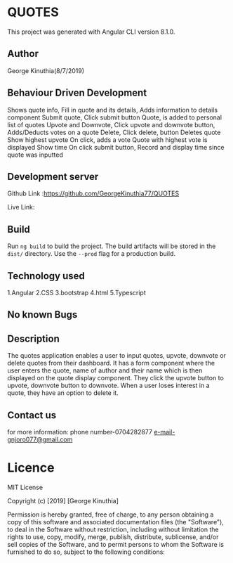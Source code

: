# QUOTES

This project was generated with Angular CLI version 8.1.0.

## Author

George Kinuthia(8/7/2019)

## Behaviour Driven Development

Shows quote info,	Fill in quote and its details,	Adds information to details component Submit quote,	Click submit button Quote, is added to personal list of quotes Upvote and Downvote,	Click upvote and downvote button,	Adds/Deducts votes on a quote Delete,	Click delete, button	Deletes quote Show highest upvote	On click, adds a vote	Quote with highest vote is displayed Show time	On click submit button,	Record and display time since quote was inputted

## Development server
Github Link :https://github.com/GeorgeKinuthia77/QUOTES

Live Link:

## Build

Run `ng build` to build the project. The build artifacts will be stored in the `dist/` directory. Use the `--prod` flag for a production build.

## Technology used

1.Angular
2.CSS
3.bootstrap
4.html
5.Typescript

## No known Bugs


## Description

The quotes application enables a user to input quotes, upvote, downvote or delete quotes from their dashboard. It has a form component where the user enters the quote, name of author and their name which is then displayed on the quote display component. They click the upvote button to upvote, downvote button to downvote. When a user loses interest in a quote, they have an option to delete it.

## Contact us

for more information:
phone number-0704282877
e-mail-gnjoro077@gmail.com

# Licence

MIT License

Copyright (c) [2019] [George Kinuthia]

Permission is hereby granted, free of charge, to any person obtaining a copy of this software and associated documentation files (the "Software"), to deal in the Software without restriction, including without limitation the rights to use, copy, modify, merge, publish, distribute, sublicense, and/or sell copies of the Software, and to permit persons to whom the Software is furnished to do so, subject to the following conditions:

